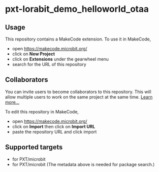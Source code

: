 # pxt-lorabit_demo_helloworld_otaa



## Usage

This repository contains a MakeCode extension. To use it in MakeCode,

* open https://makecode.microbit.org/
* click on **New Project**
* click on **Extensions** under the gearwheel menu
* search for the URL of this repository

## Collaborators

You can invite users to become collaborators to this repository. This will allow multiple users to work on the same project at the same time.
[Learn more...](https://help.github.com/en/articles/inviting-collaborators-to-a-personal-repository)

To edit this repository in MakeCode,

* open https://makecode.microbit.org/
* click on **Import** then click on **Import URL**
* paste the repository URL and click import

## Supported targets

* for PXT/microbit
* for PXT/microbit
(The metadata above is needed for package search.)

